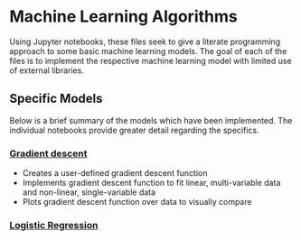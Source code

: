 # Machine Learning Algorithms  
Using Jupyter notebooks, these files seek to give a literate programming approach to some basic machine learning models. The goal of each of the files is to implement the respective machine learning model with limited use of external libraries.  

## Specific Models  
Below is a brief summary of the models which have been implemented. The individual notebooks provide greater detail regarding the specifics.  

### [Gradient descent](GradientDescent.ipynb)  
- Creates a user-defined gradient descent function  
- Implements gradient descent function to fit linear, multi-variable data and non-linear, single-variable data  
- Plots gradient descent function over data to visually compare  

### [Logistic Regression]()  
